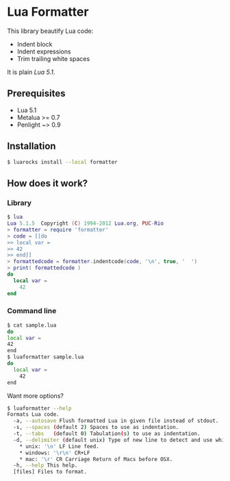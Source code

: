 # Lua Formatter

This library beautify Lua code:

* Indent block
* Indent expressions
* Trim trailing white spaces

It is plain _Lua 5.1_.

## Prerequisites

* Lua 5.1
* Metalua >= 0.7
* Penlight ~> 0.9

## Installation

```sh
$ luarocks install --local formatter
```

## How does it work?

### Library

```lua
$ lua
Lua 5.1.5  Copyright (C) 1994-2012 Lua.org, PUC-Rio
> formatter = require 'formatter'
> code = [[do
>> local var = 
>> 42
>> end]]
> formattedcode = formatter.indentcode(code, '\n', true, '  ')
> print( formattedcode )
do
  local var =
    42
end
```

### Command line

```sh
$ cat sample.lua
do
local var =
42
end
$ luaformatter sample.lua
do
  local var =
    42
end
```

Want more options?

```sh
$ luaformatter --help
Formats Lua code.
  -a, --autosave Flush formatted Lua in given file instead of stdout.
  -s, --spaces (default 2) Spaces to use as indentation.
  -t, --tabs   (default 0) Tabulation(s) to use as indentation.
  -d, --delimiter (default unix) Type of new line to detect and use while formatting:
    * unix: '\n' LF Line feed.
    * windows: '\r\n' CR+LF
    * mac: '\r' CR Carriage Return of Macs before OSX.
  -h, --help This help.
  [files] Files to format.
```
